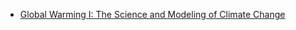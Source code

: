 - [Global Warming I: The Science and Modeling of Climate Change](https://www.coursera.org/learn/global-warming)
